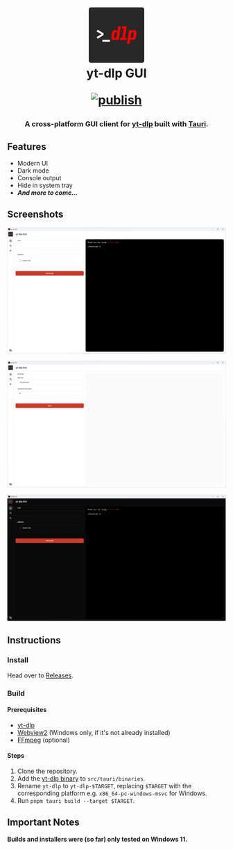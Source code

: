 <h1 style="text-align: center;">
  <img src="src-tauri/icons/128x128.png" width="128" alt="yt-dlp logo" />
  <br>
  yt-dlp GUI
  <br>

  [![publish](https://github.com/gaeljacquin/yt-dlp-gui/actions/workflows/publish.yml/badge.svg)](https://github.com/gaeljacquin/yt-dlp-gui/actions/workflows/publish.yml)
</h1>

<h3 style="text-align: center;">
  A cross-platform GUI client for <a href="https://github.com/yt-dlp/yt-dlp/">yt-dlp</a> built with <a href="https://tauri.app/">Tauri</a>.
</h3>

## Features
- Modern UI
- Dark mode
- Console output
- Hide in system tray
- *__And more to come...__*

## Screenshots
![](/screenshots/win11_1.png)

![](/screenshots/win11_2.png)

![](/screenshots/win11_3.png)

## Instructions
### Install
Head over to [Releases](https://github.com/gaeljacquin/yt-dlp-gui/releases).

### Build
#### Prerequisites
* [yt-dlp](https://github.com/yt-dlp/yt-dlp/)
* [Webview2](https://developer.microsoft.com/en-us/microsoft-edge/webview2) (Windows only, if it's not already installed)
* [FFmpeg](https://ffmpeg.org/download.html) (optional)

#### Steps
1. Clone the repository.
2. Add the [yt-dlp binary](https://github.com/yt-dlp/yt-dlp/releases) to `src/tauri/binaries`.
3. Rename `yt-dlp` to `yt-dlp-$TARGET`, replacing `$TARGET` with the corresponding platform e.g. `x86_64-pc-windows-msvc` for Windows.
4. Run `pnpm tauri build --target $TARGET`.

## Important Notes
**Builds and installers were (so far) only tested on Windows 11.**
